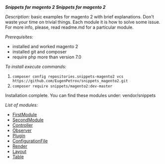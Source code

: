 ***Snippets for magento 2***
***Snippets for magento 2***

_Description:_ basic examples for magento 2 with brief explanations.
Don't waste your time on trivial things.
Each module it is how to solve some issue.
For more info, please, read readme.md for a particular module.

_Prerequisites:_
- installed and worked magento 2
- installed git and composer
- require php more than version 7.0

_To install execute commands:_

1) `composer config repositories.snippets-magento2 vcs https://github.com/EugenPetrov/snippets_magento2.git`
2) `composer require snippets/magento2:dev-master`

Installation complete. You can find these modules under: vendor/snippets

_List of modules:_

- [FirstModule](src/Snippet/FirstModule)
- [SecondModule](src/Snippet/SecondModule)
- [Controller](src/Snippet/Controller)
- [Observer](src/Snippet/Observer)
- [Plugin](src/Snippet/Plugin)
- [ConfigurationFile](src/Snippet/ConfigurationFile)
- [Render](src/Snippet/Render)
- [Layout](src/Snippet/Layout)
- [Table](src/Snippet/Table)
